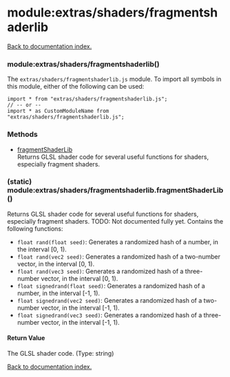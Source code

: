 # module:extras/shaders/fragmentshaderlib

[Back to documentation index.](index.md)

<a name='extras_shaders_fragmentshaderlib'></a>
### module:extras/shaders/fragmentshaderlib()

The <code>extras/shaders/fragmentshaderlib.js</code> module.
To import all symbols in this module, either of the following can be used:

    import * from "extras/shaders/fragmentshaderlib.js";
    // -- or --
    import * as CustomModuleName from "extras/shaders/fragmentshaderlib.js";

### Methods

* [fragmentShaderLib](#extras_shaders_fragmentshaderlib.fragmentShaderLib)<br>Returns GLSL shader code for several useful functions
for shaders, especially fragment shaders.

<a name='extras_shaders_fragmentshaderlib.fragmentShaderLib'></a>
### (static) module:extras/shaders/fragmentshaderlib.fragmentShaderLib()

Returns GLSL shader code for several useful functions
for shaders, especially fragment shaders.
TODO: Not documented fully yet.
Contains the following functions:<ul>
<li><code>float rand(float seed)</code>: Generates a randomized
hash of a number, in the interval [0, 1).
<li><code>float rand(vec2 seed)</code>: Generates a randomized
hash of a two-number vector, in the interval [0, 1).
<li><code>float rand(vec3 seed)</code>: Generates a randomized
hash of a three-number vector, in the interval [0, 1).
<li><code>float signedrand(float seed)</code>: Generates a randomized
hash of a number, in the interval [-1, 1).
<li><code>float signedrand(vec2 seed)</code>: Generates a randomized
hash of a two-number vector, in the interval [-1, 1).
<li><code>float signedrand(vec3 seed)</code>: Generates a randomized
hash of a three-number vector, in the interval [-1, 1).
</ul>

#### Return Value

The GLSL shader code. (Type: string)

[Back to documentation index.](index.md)
